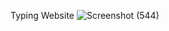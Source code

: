 Typing Website
![Screenshot (544)](https://github.com/Nirikshb/Typing-Website/assets/111577030/d88f39c6-34f9-4513-8b7c-a17ed2c6f2da)
